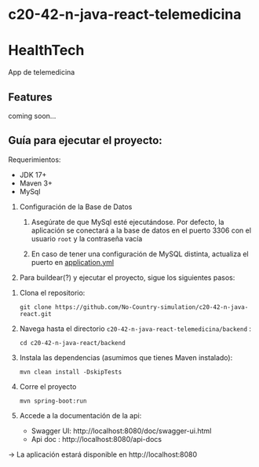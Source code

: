 # c20-42-n-java-react-telemedicina

# HealthTech
App de telemedicina

Features
-
coming soon...


Guía para ejecutar el proyecto:
-
Requerimientos:

* JDK 17+
* Maven 3+
* MySql

1) Configuración de la Base de Datos

    1. Asegúrate de que MySql esté ejecutándose. Por defecto, la aplicación se conectará a la base de datos en el puerto 3306 con el usuario `root` y la contraseña vacía

    2. En caso de tener una configuración de MySQL distinta, actualiza el puerto en [application.yml](src/main/resources/application.yml)

2) Para buildear(?) y ejecutar el proyecto, sigue los siguientes pasos:


1. Clona el repositorio:
   ```
   git clone https://github.com/No-Country-simulation/c20-42-n-java-react.git
   ```

2. Navega hasta el directorio `c20-42-n-java-react-telemedicina/backend` :
   ```
   cd c20-42-n-java-react/backend
   ```
3. Instala las dependencias (asumimos que tienes Maven instalado):
   ```
   mvn clean install -DskipTests
   ```
4. Corre el proyecto
   ```
   mvn spring-boot:run
   ```
5. Accede a la documentación de la api:

   - Swagger UI:  http://localhost:8080/doc/swagger-ui.html
   - Api doc : http://localhost:8080/api-docs
   


-> La aplicación estará disponible en  http://localhost:8080
